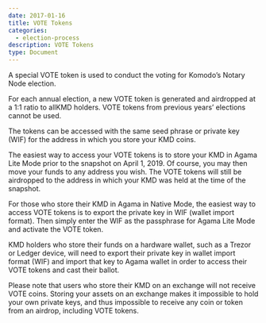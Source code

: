 ```yaml
---
date: 2017-01-16
title: VOTE Tokens
categories:
  - election-process
description: VOTE Tokens
type: Document
---
```

A special VOTE token is used to conduct the voting for Komodo’s Notary Node election.

For each annual election, a new VOTE token is generated and airdropped at a 1:1 ratio to allKMD holders. VOTE tokens from previous years’ elections cannot be used.

The tokens can be accessed with the same seed phrase or private key (WIF) for the address in which you store your KMD coins.

The easiest way to access your VOTE tokens is to store your KMD in Agama Lite Mode prior to the snapshot on April 1, 2019. Of course, you may then move your funds to any address you wish. The VOTE tokens will still be airdropped to the address in which your KMD was held at the time of the snapshot.

For those who store their KMD in Agama in Native Mode, the easiest way to access VOTE tokens is to export the private key in WIF (wallet import format). Then simply enter the WIF as the passphrase for Agama Lite Mode and activate the VOTE token.

KMD holders who store their funds on a hardware wallet, such as a Trezor or Ledger device, will need to export their private key in wallet import format (WIF) and import that key to Agama wallet in order to access their VOTE tokens and cast their ballot.

Please note that users who store their KMD on an exchange will not receive VOTE coins. Storing your assets on an exchange makes it impossible to hold your own private keys, and thus impossible to receive any coin or token from an airdrop, including VOTE tokens.
